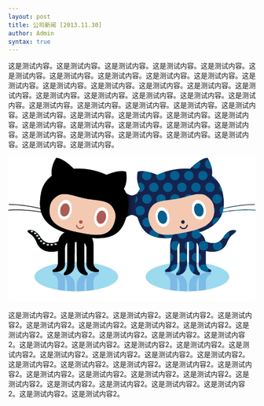 ```yaml
---
layout: post
title: 公司新闻 [2013.11.30]
author: Admin
syntax: true
---
```



这是测试内容。这是测试内容。这是测试内容。这是测试内容。这是测试内容。这是测试内容。这是测试内容。这是测试内容。这是测试内容。这是测试内容。这是测试内容。这是测试内容。这是测试内容。这是测试内容。这是测试内容。这是测试内容。这是测试内容。这是测试内容。这是测试内容。这是测试内容。这是测试内容。这是测试内容。这是测试内容。这是测试内容。这是测试内容。这是测试内容。这是测试内容。这是测试内容。这是测试内容。这是测试内容。这是测试内容。这是测试内容。这是测试内容。这是测试内容。这是测试内容。这是测试内容。这是测试内容。这是测试内容。这是测试内容。这是测试内容。这是测试内容。这是测试内容。这是测试内容。

![github_image](/img/news/test/github.jpg)

这是测试内容2。这是测试内容2。这是测试内容2。这是测试内容2。这是测试内容2。这是测试内容2。这是测试内容2。这是测试内容2。这是测试内容2。这是测试内容2。这是测试内容2。这是测试内容2。这是测试内容2。这是测试内容2。这是测试内容2。这是测试内容2。这是测试内容2。这是测试内容2。这是测试内容2。这是测试内容2。这是测试内容2。这是测试内容2。这是测试内容2。这是测试内容2。这是测试内容2。这是测试内容2。这是测试内容2。这是测试内容2。这是测试内容2。这是测试内容2。这是测试内容2。这是测试内容2。这是测试内容2。这是测试内容2。这是测试内容2。这是测试内容2。这是测试内容2。这是测试内容2。这是测试内容2。